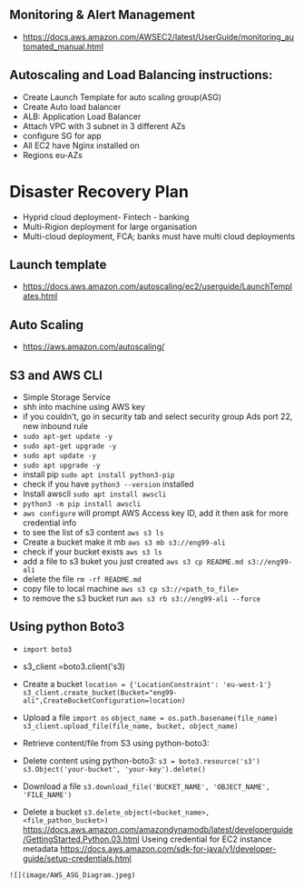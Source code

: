 ## Monitoring & Alert Management
* https://docs.aws.amazon.com/AWSEC2/latest/UserGuide/monitoring_automated_manual.html
## Autoscaling and Load Balancing instructions:
* Create Launch Template for auto scaling group(ASG)
* Create Auto load balancer
* ALB: Application Load Balancer
* Attach VPC with 3 subnet in 3 different AZs
* configure SG for app
* All EC2 have Nginx installed on
* Regions eu-AZs

# Disaster Recovery Plan
* Hyprid cloud deployment- Fintech - banking
* Multi-Rigion deployment for large organisation
* Multi-cloud deployment, FCA; banks must have multi cloud deployments 

## Launch template
* https://docs.aws.amazon.com/autoscaling/ec2/userguide/LaunchTemplates.html

## Auto Scaling
* https://aws.amazon.com/autoscaling/

## S3 and AWS CLI
* Simple Storage Service
* shh into machine using AWS key
* if you couldn't, go in security tab and select security group Ads port 22, new inbound rule
* `sudo apt-get update -y`
* `sudo apt-get upgrade -y`
* `sudo apt update -y`
* `sudo apt upgrade -y`
* install pip `sudo apt install python3-pip`
* check if you have `python3 --version` installed
* Install awscli `sudo apt install awscli`
* `python3 -m pip install awscli`
* `aws configure` will prompt AWS Access key ID, add it then ask for more credential info 
* to see the list of s3 content `aws s3 ls`
* Create a bucket make it mb `aws s3 mb s3://eng99-ali`
* check if your bucket exists `aws s3 ls`
* add a file to s3 buket you just created `aws s3 cp README.md s3://eng99-ali`
* delete the file `rm -rf README.md`
* copy file to local machine `aws s3 cp s3://<path_to_file>`
* to remove the s3 bucket run `aws s3 rb s3://eng99-ali --force`
## Using python Boto3
* `import boto3`
* s3_client =boto3.client('s3)
* Create a bucket `location = {'LocationConstraint': 'eu-west-1'} s3_client.create_bucket(Bucket="eng99-ali",CreateBucketConfiguration=location)`
* Upload a file `import os`
`object_name = os.path.basename(file_name) s3_client.upload_file(file_name, bucket, object_name)`
* Retrieve content/file from S3 using python-boto3:

* Delete content using python-boto3: `s3 = boto3.resource('s3')
s3.Object('your-bucket', 'your-key').delete()` 
* Download a file `s3.download_file('BUCKET_NAME', 'OBJECT_NAME', 'FILE_NAME')`
* Delete a bucket `s3.delete_object(<bucket_name>, <file_pathon_bucket>)`
 https://docs.aws.amazon.com/amazondynamodb/latest/developerguide/GettingStarted.Python.03.html
Useing credential for EC2 instance metadata https://docs.aws.amazon.com/sdk-for-java/v1/developer-guide/setup-credentials.html

`![](image/AWS_ASG_Diagram.jpeg)`

